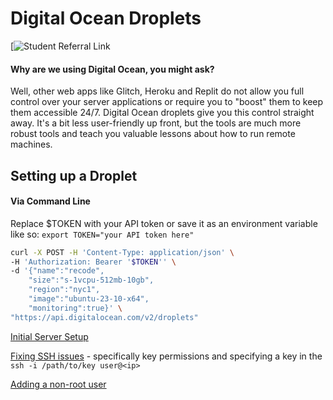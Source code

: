# Digital Ocean Droplets

[![Student Referral Link](https://www.digitalocean.com/github-students)

#### Why are we using Digital Ocean, you might ask? 

Well, other web apps like Glitch, Heroku and Replit do not allow you full control over your server applications or require you to "boost" them to keep them accessible 24/7. Digital Ocean droplets give you this control straight away. It's a bit less user-friendly up front, but the tools are much more robust tools and teach you valuable lessons about how to run remote machines.

## Setting up a Droplet

#### Via Command Line 

Replace $TOKEN with your API token or save it as an environment variable like so:
`export TOKEN="your API token here"`

```bash
curl -X POST -H 'Content-Type: application/json' \
-H 'Authorization: Bearer '$TOKEN'' \
-d '{"name":"recode",
    "size":"s-1vcpu-512mb-10gb",
    "region":"nyc1",
    "image":"ubuntu-23-10-x64",
    "monitoring":true}' \
"https://api.digitalocean.com/v2/droplets"
```

[Initial Server Setup](https://www.digitalocean.com/community/tutorials/initial-server-setup-with-ubuntu-22-04)

[Fixing SSH issues](https://docs.digitalocean.com/support/how-to-troubleshoot-ssh-authentication-issues/#fixing-key-permissions-and-ownership) - specifically key permissions and specifying a key in the `ssh -i /path/to/key user@<ip>`

[Adding a non-root user](https://www.digitalocean.com/community/tutorials/initial-server-setup-with-ubuntu-22-04)